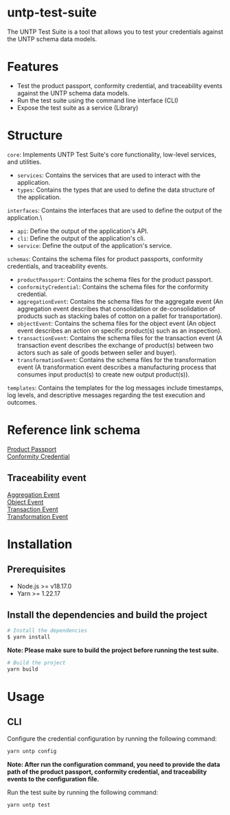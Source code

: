 # untp-test-suite

The UNTP Test Suite is a tool that allows you to test your credentials against the UNTP schema data models.

# Features

- Test the product passport, conformity credential, and traceability events against the UNTP schema data models.
- Run the test suite using the command line interface (CLI)
- Expose the test suite as a service (Library)

# Structure

`core`: Implements UNTP Test Suite's core functionality, low-level services, and utilities.

- `services`: Contains the services that are used to interact with the application.
- `types`: Contains the types that are used to define the data structure of the application.

`interfaces`: Contains the interfaces that are used to define the output of the application.\

- `api`: Define the output of the application's API.
- `cli`: Define the output of the application's cli.
- `service`: Define the output of the application's service.

`schemas`: Contains the schema files for product passports, conformity credentials, and traceability events.

- `productPassport`: Contains the schema files for the product passport.
- `conformityCredential`: Contains the schema files for the conformity credential.
- `aggregationEvent`: Contains the schema files for the aggregate event (An aggregation event describes that consolidation or de-consolidation of products such as stacking bales of cotton on a pallet for transportation).
- `objectEvent`: Contains the schema files for the object event (An object event describes an action on specific product(s) such as an inspection).
- `transactionEvent`: Contains the schema files for the transaction event (A transaction event describes the exchange of product(s) between two actors such as sale of goods between seller and buyer).
- `transformationEvent`: Contains the schema files for the transformation event (A transformation event describes a manufacturing process that consumes input product(s) to create new output product(s)).

`templates`: Contains the templates for the log messages include timestamps, log levels, and descriptive messages regarding the test execution and outcomes.

# Reference link schema

[Product Passport](https://jargon.sh/user/unece/DigitalProductPassport/v/0.0.1/artefacts/jsonSchemas/render.json?class=ProductPassport)\
[Conformity Credential](https://jargon.sh/user/unece/ConformityCredential/v/working/artefacts/jsonSchemas/render.json?class=ConformityAttestation)

## Traceability event

[Aggregation Event](https://jargon.sh/user/unece/traceabilityEvents/v/working/artefacts/jsonSchemas/render.json?class=AggregationEvent)\
[Object Event](https://jargon.sh/user/unece/traceabilityEvents/v/working/artefacts/jsonSchemas/render.json?class=ObjectEvent)\
[Transaction Event](https://jargon.sh/user/unece/traceabilityEvents/v/working/artefacts/jsonSchemas/render.json?class=TransactionEvent)\
[Transformation Event](https://jargon.sh/user/unece/traceabilityEvents/v/working/artefacts/jsonSchemas/render.json?class=TransformationEvent)

# Installation

## Prerequisites

- Node.js >= v18.17.0
- Yarn >= 1.22.17

## Install the dependencies and build the project

```bash
# Install the dependencies
$ yarn install
```

**Note: Please make sure to build the project before running the test suite.**

```bash
# Build the project
yarn build
```

# Usage

## CLI

Configure the credential configuration by running the following command:

```bash
yarn untp config
```

**Note: After run the configuration command, you need to provide the data path of the product passport, conformity credential, and traceability events to the configuration file.**

Run the test suite by running the following command:

```bash
yarn untp test
```
